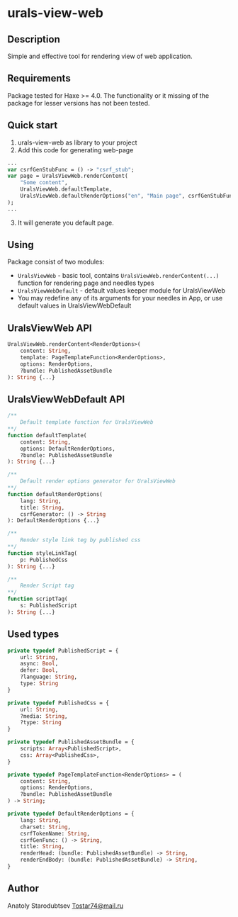 # urals-view-web


## Description
Simple and effective tool for rendering view of web application.


## Requirements
Package tested for Haxe >= 4.0.
The functionality or it missing of the package for lesser versions has not been tested.


## Quick start
1. urals-view-web as library to your project
2. Add this code for generating web-page
```haxe
...
var csrfGenStubFunc = () -> "csrf_stub";
var page = UralsViewWeb.renderContent(
    "Some content", 
    UralsViewWeb.defaultTemplate,
    UralsViewWeb.defaultRenderOptions("en", "Main page", csrfGenStubFunc)
);
...
```
3. It will generate you default page.


## Using
Package consist of two modules:
- `UralsViewWeb` - basic tool, contains `UralsViewWeb.renderContent(...)` function for rendering page and needles types
- `UralsViewWebDefault` - default values keeper module for UralsViewWeb
- You may redefine any of its arguments for your needles in App, or use default values in UralsViewWebDefault


## UralsViewWeb API
```haxe
UralsViewWeb.renderContent<RenderOptions>(
    content: String, 
    template: PageTemplateFunction<RenderOptions>, 
    options: RenderOptions,
    ?bundle: PublishedAssetBundle
): String {...}
```


## UralsViewWebDefault API
```haxe
/**
    Default template function for UralsViewWeb
**/
function defaultTemplate(
    content: String,
    options: DefaultRenderOptions,
    ?bundle: PublishedAssetBundle
): String {...}

/**
    Default render options generator for UralsViewWeb
**/
function defaultRenderOptions( 
    lang: String, 
    title: String,
    csrfGenerator: () -> String
): DefaultRenderOptions {...}

/**
    Render style link teg by published css
**/
function styleLinkTag(
    p: PublishedCss
): String {...}

/**
    Render Script tag
**/
function scriptTag(
    s: PublishedScript
): String {...}
```

## Used types
```haxe
private typedef PublishedScript = {
    url: String,
    async: Bool,
    defer: Bool,
    ?language: String,
    type: String
}

private typedef PublishedCss = {
    url: String,
    ?media: String,
    ?type: String
}

private typedef PublishedAssetBundle = {
    scripts: Array<PublishedScript>,
    css: Array<PublishedCss>,
}

private typedef PageTemplateFunction<RenderOptions> = (
    content: String,
    options: RenderOptions,
    ?bundle: PublishedAssetBundle
) -> String;

private typedef DefaultRenderOptions = {
    lang: String,
    charset: String,
    csrfTokenName: String,
    csrfGenFunc: () -> String,
    title: String,
    renderHead: (bundle: PublishedAssetBundle) -> String,
    renderEndBody: (bundle: PublishedAssetBundle) -> String,
}
```


## Author
Anatoly Starodubtsev
Tostar74@mail.ru